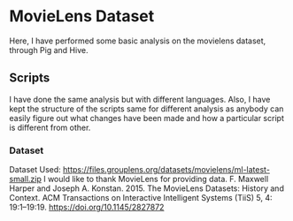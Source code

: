# MovieLens Dataset
Here, I have performed some basic analysis on the movielens dataset, through Pig and Hive.
## Scripts
I have done the same analysis but with different languages.
Also, I have kept the structure of the scripts same for different analysis as anybody can easily figure out what changes have been made and how a particular script is different from other.
### Dataset
Dataset Used: https://files.grouplens.org/datasets/movielens/ml-latest-small.zip
I would like to thank MovieLens for providing data.
F. Maxwell Harper and Joseph A. Konstan. 2015. The MovieLens Datasets: History and Context. ACM Transactions on Interactive Intelligent Systems (TiiS) 5, 4: 19:1–19:19. https://doi.org/10.1145/2827872

